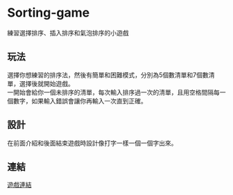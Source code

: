 # Sorting-game
練習選擇排序、插入排序和氣泡排序的小遊戲

## 玩法
選擇你想練習的排序法，然後有簡單和困難模式，分別為5個數清單和7個數清單，選擇後就開始遊戲。<br>一開始會給你一個未排序的清單，每次輸入排序過一次的清單，且用空格間隔每一個數字，如果輸入錯誤會讓你再輸入一次直到正確。

## 設計
在前面介紹和後面結束遊戲時設計像打字一樣一個一個字出來。

## 連結
[遊戲連結](https://colab.research.google.com/drive/1BLZ18Nxs_NiAXIwMkWu5rUYvneQjK9SX?usp=sharing)
